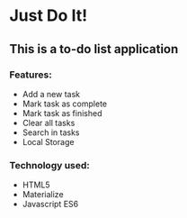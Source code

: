 # Just Do It!
## This is a to-do list application

### Features:
- Add a new task
- Mark task as complete
- Mark task as finished
- Clear all tasks
- Search in tasks
- Local Storage

### Technology used:
- HTML5
- Materialize
- Javascript ES6